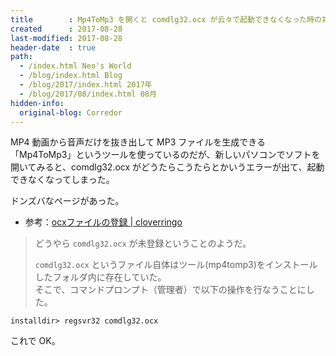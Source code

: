 ```yaml
---
title        : Mp4ToMp3 を開くと comdlg32.ocx が云々で起動できなくなった時の対処法
created      : 2017-08-28
last-modified: 2017-08-28
header-date  : true
path:
  - /index.html Neo's World
  - /blog/index.html Blog
  - /blog/2017/index.html 2017年
  - /blog/2017/08/index.html 08月
hidden-info:
  original-blog: Corredor
---
```


MP4 動画から音声だけを抜き出して MP3 ファイルを生成できる「Mp4ToMp3」というツールを使っているのだが、新しいパソコンでソフトを開いてみると、comdlg32.ocx がどうたらこうたらとかいうエラーが出て、起動できなくなってしまった。

ドンズバなページがあった。

- 参考：[ocxファイルの登録 | cloverringo](http://cloverringo.server-on.net/wp/?p=1264)

> どうやら `comdlg32.ocx` が未登録ということのようだ。
> 
> `comdlg32.ocx` というファイル自体はツール(mp4tomp3)をインストールしたフォルダ内に存在していた。  
> そこで、コマンドプロンプト（管理者）で以下の操作を行なうことにした。

```batch
installdir> regsvr32 comdlg32.ocx
```

これで OK。

